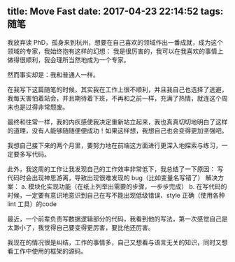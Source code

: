 title: Move Fast
date: 2017-04-23 22:14:52
tags: 随笔
---

我放弃读 PhD，孤身来到杭州，想要在自己喜欢的领域作出一番成就，成为这个领域的专家，我始终抱有这样的幻想：
我是很厉害的，我可以在我喜欢的事情上做得很顺利，我会理所当然地成为一个专家。

然而事实却是：我和普通人一样。

在我写下这篇随笔的时候，其实我在工作上很不顺利，并且我自己也选择了逃避，我每天害怕着站会，并且期待着下班，不再和之前一样，充满了热情，就连这个周末也是过得非常颓废。

最终和往常一样，我的内疚感使我决定重新站立起来，我也真真切切地明白了这样的道理，没有人能够随随便便成功！如果这样想，我想自己也会变得更加坚强吧。

我想自己接下来的两个月里，要努力地在前端这方面进行更深入地探索与练习，一定要多写代码。

此外，我这周的工作让我发现自己的工作效率非常低下，我总结了一下原因：
写代码时会出现神思游离，导致出现很难发现的 bug（比如变量名写错了）
解决方案：
a. 模块化实现功能（在纸上列举出需要的步骤，一步步完成）
b. 在写代码的时候，一定要有意识地意识到自己在写不能出现低级错误、style 正确（使用各种 lint 工具）的code

最近，一个前辈负责写数据逻辑部分的代码，我看到他的写法，第一次感觉自己是太渺小了，我觉得自己要变得更厉害，要比他还厉害。

我现在的情况很是纠结，工作的事情多，自己又想看与语言无关的知识，同时又想看工作中使用的框架的源码。